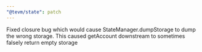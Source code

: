 ```yaml
---
"@tevm/state": patch
---
```


Fixed closure bug which would cause StateManager.dumpStorage to dump the wrong storage. This caused getAccount downstream to sometimes falsely return empty storage
